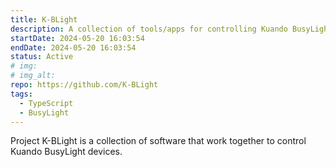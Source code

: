 ```yaml
---
title: K-BLight
description: A collection of tools/apps for controlling Kuando BusyLight devices.
startDate: 2024-05-20 16:03:54
endDate: 2024-05-20 16:03:54
status: Active
# img:
# img_alt:
repo: https://github.com/K-BLight
tags:
  - TypeScript
  - BusyLight
---
```


Project K-BLight is a collection of software that work together to control Kuando BusyLight devices.
